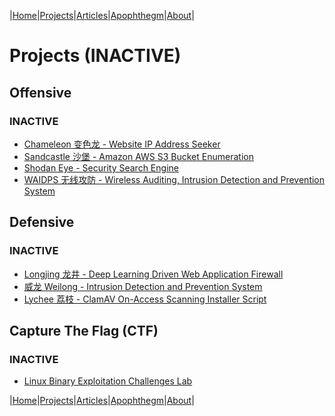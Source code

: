 |[Home](/README.md)|[Projects](/projects.md)|[Articles](/articles.md)|[Apophthegm](/apophthegm.md)|[About](/about.md)|

# Projects (INACTIVE)

## Offensive

### INACTIVE

- [Chameleon 变色龙 - Website IP Address Seeker](/chameleon.md)
- [Sandcastle 沙堡 - Amazon AWS S3 Bucket Enumeration](/sandcastle.md)
- [Shodan Eye - Security Search Engine](/shodan-eye.md)
- [WAIDPS 无线攻防 - Wireless Auditing, Intrusion Detection and Prevention System](/waidps.md)

## Defensive

### INACTIVE

- [Longjing 龙井 - Deep Learning Driven Web Application Firewall](/longjing.md)
- [威龙  Weilong - Intrusion Detection and Prevention System](/weilong_en.md)    
- [Lychee 荔枝 - ClamAV On-Access Scanning Installer Script](/lychee.md)    

## Capture The Flag (CTF)

### INACTIVE

- [Linux Binary Exploitation Challenges Lab](/ctf-pwn.md)     

|[Home](/README.md)|[Projects](/projects.md)|[Articles](/articles.md)|[Apophthegm](/apophthegm.md)|[About](/about.md)|
